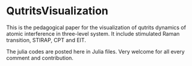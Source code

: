 # QutritsVisualization

This is the pedagogical paper for the visualization of qutrits dynamics of atomic interference in three-level system. It include stimulated Raman transition, STIRAP, CPT and EIT.

The julia codes are posted here in Julia files. Very welcome for all every comment and contribution. 
